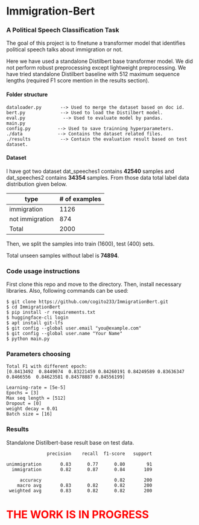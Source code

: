 # Immigration-Bert

### A Political Speech Classification Task

The goal of this project is to finetune a transformer model that identifies political speech talks about immigration or not. 

Here we have used a standalone Distilbert base transformer model. We did not perform robust preprocessing except lightweight preprocessing. We have tried standalone Distilbert baseline with 512 maximum sequence lengths (required F1 score mention in the results section). 

#### Folder structure ####

~~~
dataloader.py       --> Used to merge the dataset based on doc id.
bert.py             --> Used to load the Distilbert model.
eval.py              --> Used to evaluate model by pandas.
main.py     
config.py          --> Used to save trainning hyperparameters.
./data             --> Contains the dataset related files.
./results           --> Contain the evaluation result based on test dataset.
~~~

#### Dataset ####

I have got two dataset dat_speeches1 contains **42540** samples and dat_speeches2 contains **34354** samples. From those data total label data distribution given below.

| type            | # of examples |
| --------------- | ------------- |
| immigration     | 1126          |
| not immigration | 874           |
| Total           | 2000          |

Then, we split the samples into train (1600), test (400) sets.

Total unseen samples without label is **74894**.

### Code usage instructions ###

First clone this repo and move to the directory. Then, install necessary libraries. Also, following commands can be used: 

~~~
$ git clone https://github.com/cogito233/ImmigrationBert.git
$ cd ImmigrationBert
$ pip install -r requirements.txt
$ huggingface-cli login
$ apt install git-lfs
$ git config --global user.email "you@example.com"
$ git config --global user.name "Your Name"
$ python main.py
~~~

### Parameters choosing ####
```
Total F1 with different epoch:
[0.8413492  0.8449074  0.83221459 0.84260191 0.84249589 0.83636347 0.8466556  0.84623581 0.84578887 0.84556199]
```

```
Learning-rate = [5e-5]
Epochs = [3]
Max seq length = [512]
Dropout = [0]
weight decay = 0.01
Batch size = [16]
```

### Results ###

Standalone Distilbert-base result base on test data.

```
               precision    recall  f1-score   support

unimmigration       0.83      0.77      0.80        91
  immigration       0.82      0.87      0.84       109

     accuracy                           0.82       200
    macro avg       0.83      0.82      0.82       200
 weighted avg       0.83      0.82      0.82       200
```

# <span style="color: red"> THE WORK IS IN PROGRESS </span>

